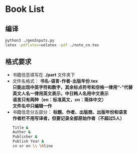 # Book List

## 编译

```bash
python3 ./genInputs.py
latex -pdflatex=xelatex -pdf ./note_cn.tex
```

## 格式要求

- 书籍信息填写在 **./part** 文件夹下
- 文件名格式： **书名-语言-作者-出版年份.tex** <br/>
  **只能出现中英字符和数字，其余标点符号和空格一律用“-”代替** <br/>
  **英文人名一律用英文表示，中日韩人名用中文表示** <br/>
  **语言只有两种（en：标准英文，cn：简体中文）** <br/>
  **文件名中只编辑一作**
- 书籍信息分五部分： **标题、作者、出版商、出版年份和语言** <br/>
  **作者栏不用写译者，但要记录全部原始作者（不超过5人）**
  ```bash
  Title &
  Author &
  Publisher &
  Publish Year &
  cn or en \\ \hline
  ```

